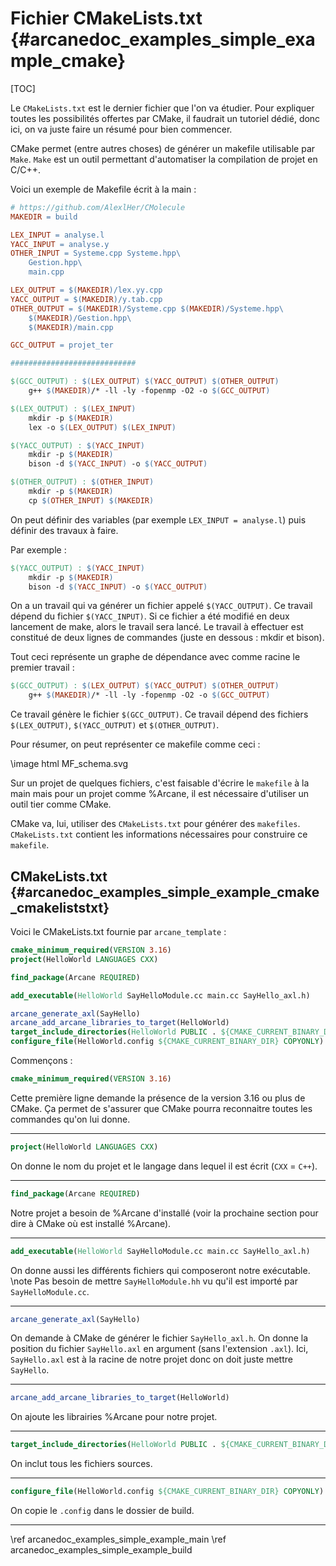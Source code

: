 # Fichier CMakeLists.txt {#arcanedoc_examples_simple_example_cmake}

[TOC]

Le `CMakeLists.txt` est le dernier fichier que l'on va étudier.
Pour expliquer toutes les possibilités offertes par CMake,
il faudrait un tutoriel dédié, donc ici, on va juste faire un résumé
pour bien commencer.

CMake permet (entre autres choses) de générer un makefile utilisable par `Make`. 
`Make` est un outil permettant d'automatiser la compilation de projet en C/C++.

Voici un exemple de Makefile écrit à la main :
```makefile
# https://github.com/AlexlHer/CMolecule
MAKEDIR = build

LEX_INPUT = analyse.l
YACC_INPUT = analyse.y
OTHER_INPUT = Systeme.cpp Systeme.hpp\
	Gestion.hpp\
	main.cpp

LEX_OUTPUT = $(MAKEDIR)/lex.yy.cpp
YACC_OUTPUT = $(MAKEDIR)/y.tab.cpp
OTHER_OUTPUT = $(MAKEDIR)/Systeme.cpp $(MAKEDIR)/Systeme.hpp\
	$(MAKEDIR)/Gestion.hpp\
	$(MAKEDIR)/main.cpp

GCC_OUTPUT = projet_ter

############################

$(GCC_OUTPUT) : $(LEX_OUTPUT) $(YACC_OUTPUT) $(OTHER_OUTPUT)
	g++ $(MAKEDIR)/* -ll -ly -fopenmp -O2 -o $(GCC_OUTPUT)

$(LEX_OUTPUT) : $(LEX_INPUT)
	mkdir -p $(MAKEDIR)
	lex -o $(LEX_OUTPUT) $(LEX_INPUT)

$(YACC_OUTPUT) : $(YACC_INPUT)
	mkdir -p $(MAKEDIR)
	bison -d $(YACC_INPUT) -o $(YACC_OUTPUT)

$(OTHER_OUTPUT) : $(OTHER_INPUT)
	mkdir -p $(MAKEDIR)
	cp $(OTHER_INPUT) $(MAKEDIR)
```
On peut définir des variables (par exemple `LEX_INPUT = analyse.l`)
puis définir des travaux à faire.

Par exemple :
```makefile
$(YACC_OUTPUT) : $(YACC_INPUT)
	mkdir -p $(MAKEDIR)
	bison -d $(YACC_INPUT) -o $(YACC_OUTPUT)
```
On a un travail qui va générer un fichier appelé `$(YACC_OUTPUT)`.
Ce travail dépend du fichier `$(YACC_INPUT)`. Si ce fichier
a été modifié en deux lancement de make, alors le travail
sera lancé.
Le travail à effectuer est constitué de deux lignes de commandes
(juste en dessous : mkdir et bison).

Tout ceci représente un graphe de dépendance avec comme racine
le premier travail :
```makefile
$(GCC_OUTPUT) : $(LEX_OUTPUT) $(YACC_OUTPUT) $(OTHER_OUTPUT)
	g++ $(MAKEDIR)/* -ll -ly -fopenmp -O2 -o $(GCC_OUTPUT)
```
Ce travail génère le fichier `$(GCC_OUTPUT)`.
Ce travail dépend des fichiers `$(LEX_OUTPUT)`, `$(YACC_OUTPUT)` et `$(OTHER_OUTPUT)`.

Pour résumer, on peut représenter ce makefile comme ceci :

\image html MF_schema.svg

Sur un projet de quelques fichiers, c'est faisable d'écrire le `makefile`
à la main mais pour un projet comme %Arcane, il est nécessaire
d'utiliser un outil tier comme CMake.

CMake va, lui, utiliser des `CMakeLists.txt` pour générer
des `makefiles`. `CMakeLists.txt` contient les informations
nécessaires pour construire ce `makefile`.

## CMakeLists.txt {#arcanedoc_examples_simple_example_cmake_cmakeliststxt}

Voici le CMakeLists.txt fournie par `arcane_template` :
```cmake
cmake_minimum_required(VERSION 3.16)
project(HelloWorld LANGUAGES CXX)

find_package(Arcane REQUIRED)

add_executable(HelloWorld SayHelloModule.cc main.cc SayHello_axl.h)

arcane_generate_axl(SayHello)
arcane_add_arcane_libraries_to_target(HelloWorld)
target_include_directories(HelloWorld PUBLIC . ${CMAKE_CURRENT_BINARY_DIR})
configure_file(HelloWorld.config ${CMAKE_CURRENT_BINARY_DIR} COPYONLY)
```
Commençons :
```cmake
cmake_minimum_required(VERSION 3.16)
```
Cette première ligne demande la présence de la version 3.16 ou plus de CMake.
Ça permet de s'assurer que CMake pourra reconnaitre toutes les commandes
qu'on lui donne.

____

```cmake
project(HelloWorld LANGUAGES CXX)
```
On donne le nom du projet et le langage dans lequel
il est écrit (`CXX` = `C++`).

____

```cmake
find_package(Arcane REQUIRED)
```
Notre projet a besoin de %Arcane d'installé (voir la prochaine section
pour dire à CMake où est installé %Arcane).

____

```cmake
add_executable(HelloWorld SayHelloModule.cc main.cc SayHello_axl.h)
```
On donne aussi les différents fichiers qui composeront notre exécutable.
\note
Pas besoin de mettre `SayHelloModule.hh` vu qu'il est importé par `SayHelloModule.cc`.

____

```cmake
arcane_generate_axl(SayHello)
```
On demande à CMake de générer le fichier `SayHello_axl.h`.
On donne la position du fichier `SayHello.axl` en argument (sans l'extension `.axl`).
Ici, `SayHello.axl` est à la racine de notre projet donc on doit juste mettre `SayHello`.

____

```cmake
arcane_add_arcane_libraries_to_target(HelloWorld)
```
On ajoute les librairies %Arcane pour notre projet.

____

```cmake
target_include_directories(HelloWorld PUBLIC . ${CMAKE_CURRENT_BINARY_DIR})
```
On inclut tous les fichiers sources.

____

```cmake
configure_file(HelloWorld.config ${CMAKE_CURRENT_BINARY_DIR} COPYONLY)
```
On copie le `.config` dans le dossier de build.



____

<div class="section_buttons">
<span class="back_section_button">
\ref arcanedoc_examples_simple_example_main
</span>
<span class="next_section_button">
\ref arcanedoc_examples_simple_example_build
</span>
</div>
